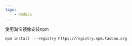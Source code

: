 ```yaml
---
tags:
    - NodeJS
---
```


使用淘宝镜像安装npm

```
npm install  --registry https://registry.npm.taobao.org
```